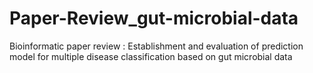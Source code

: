 # Paper-Review_gut-microbial-data
Bioinformatic paper review : Establishment and evaluation of prediction model for multiple disease classification based on gut microbial data

